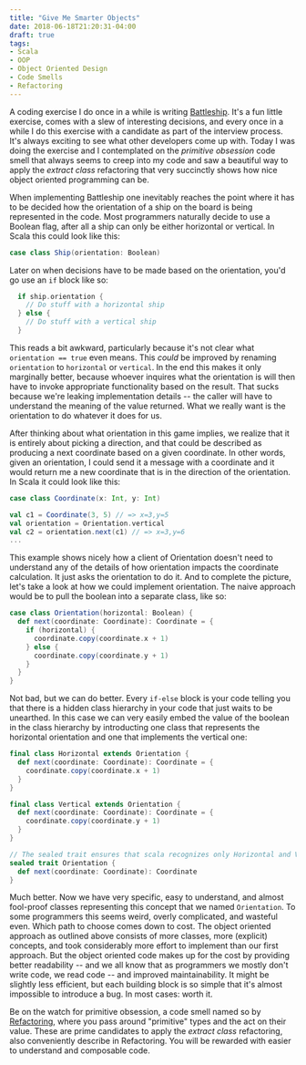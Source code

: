 ```yaml
---
title: "Give Me Smarter Objects"
date: 2018-06-18T21:20:31-04:00
draft: true
tags:
- Scala
- OOP
- Object Oriented Design
- Code Smells
- Refactoring
---
```


A coding exercise I do once in a while is writing [Battleship](https://en.wikipedia.org/wiki/Battleship_(game)). It's a
fun little exercise, comes with a slew of interesting decisions, and every once in a while I do this exercise with a
candidate as part of the interview process. It's always exciting to see what other developers come up with. Today I was
doing the exercise and I contemplated on the _primitive obsession_ code smell that always seems to creep into my code
and saw a beautiful way to apply the _extract class_ refactoring that very succinctly shows how nice object oriented
programming can be.

When implementing Battleship one inevitably reaches the point where it has to be decided how the orientation of a ship
on the board is being represented in the code. Most programmers naturally decide to use a Boolean flag, after all a ship
can only be either horizontal or vertical. In Scala this could look like this:

```scala
case class Ship(orientation: Boolean)
```

Later on when decisions have to be made based on the orientation, you'd go use an `if` block like so:

```scala
  if ship.orientation {
    // Do stuff with a horizontal ship
  } else {
    // Do stuff with a vertical ship
  }
```

This reads a bit awkward, particularly because it's not clear what `orientation == true` even means. This _could_ be
improved by renaming `orientation` to `horizontal` or `vertical`. In the end this makes it only marginally
better, because whoever inquires what the orientation is will then have to invoke appropriate functionality based on
the result. That sucks because we're leaking implementation details -- the caller will have to understand the meaning of
the value returned. What we really want is the orientation to do whatever it does for us.

After thinking about what orientation in this game implies, we realize that it is entirely about picking a direction,
and that could be described as producing a next coordinate based on a given coordinate. In other words, given an
orientation, I could send it a message with a coordinate and it would return me a new coordinate that is in the
direction of the orientation. In Scala it could look like this:

```scala
case class Coordinate(x: Int, y: Int)

val c1 = Coordinate(3, 5) // => x=3,y=5
val orientation = Orientation.vertical
val c2 = orientation.next(c1) // => x=3,y=6
...

```

This example shows nicely how a client of Orientation doesn't need to understand any of the details of how orientation
impacts the coordinate calculation. It just asks the orientation to do it. And to complete the picture, let's take a
look at how we could implement orientation. The naive approach would be to pull the boolean into a separate class,
like so:

```scala
case class Orientation(horizontal: Boolean) {
  def next(coordinate: Coordinate): Coordinate = {
    if (horizontal) {
      coordinate.copy(coordinate.x + 1)
    } else {
      coordinate.copy(coordinate.y + 1)
    }
  }
}
```

Not bad, but we can do better. Every `if-else` block is your code telling you that there is a hidden class hierarchy in
your code that just waits to be unearthed. In this case we can very easily embed the value of the boolean in the class
hierarchy by introducting one class that represents the horizontal orientation and one that implements the vertical one:

```scala
final class Horizontal extends Orientation {
  def next(coordinate: Coordinate): Coordinate = {
    coordinate.copy(coordinate.x + 1)
  }
}

final class Vertical extends Orientation {
  def next(coordinate: Coordinate): Coordinate = {
    coordinate.copy(coordinate.y + 1)
  }
}

// The sealed trait ensures that scala recognizes only Horizontal and Vertical as Orientations
sealed trait Orientation {
  def next(coordinate: Coordinate): Coordinate
}
```

Much better. Now we have very specific, easy to understand, and almost fool-proof classes representing this concept that
we named `Orientation`. To some programmers this seems weird, overly complicated, and wasteful even. Which path to
choose comes down to cost. The object oriented approach as outlined above consists of more classes, more (explicit)
concepts, and took considerably more effort to implement than our first approach. But the object oriented code makes up for
the cost by providing better readability -- and we all know that as programmers we mostly don't write code, we read code
-- and improved maintainability. It might be slightly less efficient, but each building block is so simple that it's
almost impossible to introduce a bug. In most cases: worth it.

Be on the watch for primitive obsession, a code smell named so by
[Refactoring](https://martinfowler.com/books/refactoring.html), where you pass around "primitive" types and the act on
their value. These are prime candidates to apply the _extract class_ refactoring, also conveniently describe in
Refactoring. You will be rewarded with easier to understand and composable code.

